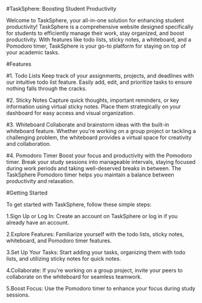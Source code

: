 #TaskSphere: Boosting Student Productivity


Welcome to TaskSphere, your all-in-one solution for enhancing student productivity! TaskSphere is a comprehensive website designed specifically for students to efficiently manage their work, stay organized, and boost productivity. With features like todo lists, sticky notes, a whiteboard, and a Pomodoro timer, TaskSphere is your go-to platform for staying on top of your academic tasks.

#Features

#1. Todo Lists
Keep track of your assignments, projects, and deadlines with our intuitive todo list feature. Easily add, edit, and prioritize tasks to ensure nothing falls through the cracks.

#2. Sticky Notes
Capture quick thoughts, important reminders, or key information using virtual sticky notes. Place them strategically on your dashboard for easy access and visual organization.

#3. Whiteboard
Collaborate and brainstorm ideas with the built-in whiteboard feature. Whether you're working on a group project or tackling a challenging problem, the whiteboard provides a virtual space for creativity and collaboration.

#4. Pomodoro Timer
Boost your focus and productivity with the Pomodoro timer. Break your study sessions into manageable intervals, staying focused during work periods and taking well-deserved breaks in between. The TaskSphere Pomodoro timer helps you maintain a balance between productivity and relaxation.

#Getting Started

To get started with TaskSphere, follow these simple steps:

1.Sign Up or Log In: Create an account on TaskSphere or log in if you already have an account.

2.Explore Features: Familiarize yourself with the todo lists, sticky notes, whiteboard, and Pomodoro timer features.

3.Set Up Your Tasks: Start adding your tasks, organizing them with todo lists, and utilizing sticky notes for quick notes.

4.Collaborate: If you're working on a group project, invite your peers to collaborate on the whiteboard for seamless teamwork.

5.Boost Focus: Use the Pomodoro timer to enhance your focus during study sessions.
